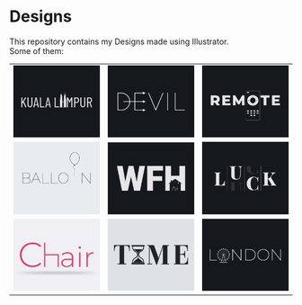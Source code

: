 # Designs
This repository contains my Designs made using Illustrator.<br>
Some of them:<br>
<table>
<tr><td><img src="./2020-12/png/29.12.2020.png"></td><td><img src="./2020-12/png/10.12.2020.png"></td><td><img src="./2020-12/png/08.12.2020.png"></td></tr>
<tr><td><img src="./2020-11/png/22.11.2020.png"></td><td><img src="./2021-01/png/05.01.2021.png"></td><td><img src="./2020-12/png/06.12.2020.png"></td></tr>
<tr><td><img src="./2020-11/png/17.11.2020.png"></td><td><img src="./2020-11/png/16.11.2020.png"></td><td><img src="./2020-12/png/16.12.2020.png"></td></tr>
</table>
